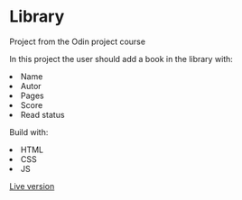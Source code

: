 <h1>Library</h1>
<p>Project from the Odin project course</p>
<p>In this project the user should add a book in the library with:
<li>Name</li>
<li>Autor</li>
<li>Pages</li>
<li>Score</li>
<li>Read status</li>
</p>

<p>Build with:</p>
<li>HTML</li>
<li>CSS</li>
<li>JS</li>

<p><a href="https://kauannyalencar.github.io/library-/">Live version</a></p>
